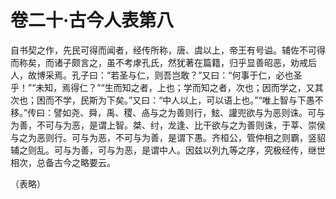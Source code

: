 # 卷二十·古今人表第八

自书契之作，先民可得而闻者，经传所称，唐、虞以上，帝王有号谥。辅佐不可得而称矣，而诸子颇言之，虽不考虖孔氏，然犹著在篇籍，归乎显善昭恶，劝戒后人，故博采焉。孔子曰：“若圣与仁，则吾岂敢？”又曰：“何事于仁，必也圣乎！”“未知，焉得仁？”“生而知之者，上也；学而知之者，次也；因而学之，又其次也；困而不学，民斯为下矣。”又曰：“中人以上，可以语上也。”“唯上智与下愚不移。”传曰：譬如尧、舜，禹、稷、卨与之为善则行，鮌、讙兜欲与为恶则诛。可与为善，不可与为恶，是谓上智。桀、纣，龙逢、比干欲与之为善则诛，于莘、崇侯与之为恶则行。可与为恶，不可与为善，是谓下愚。齐桓公，管仲相之则霸，竖貂辅之则乱。可与为善，可与为恶，是谓中人。因兹以列九等之序，究极经传，继世相次，总备古今之略要云。

（表略）
